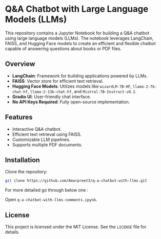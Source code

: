# Q&A Chatbot with Large Language Models (LLMs)

This repository contains a Jupyter Notebook for building a Q&A chatbot using large language models (LLMs). The notebook leverages LangChain, FAISS, and Hugging Face models to create an efficient and flexible chatbot capable of answering questions about books or PDF files.

## Overview

- **LangChain**: Framework for building applications powered by LLMs.
- **FAISS**: Vector store for efficient text retrieval.
- **Hugging Face Models**: Utilizes models like `wizardLM-7B-HF`, `llama-2-7b-chat-hf`, `llama-2-13b-chat-hf`, and `Mistral-7B-Instruct-v0.2`.
- **Gradio UI**: User-friendly chat interface.
- **No API Keys Required**: Fully open-source implementation.

## Features

- Interactive Q&A chatbot.
- Efficient text retrieval using FAISS.
- Customizable LLM pipelines.
- Supports multiple PDF documents.

## Installation

Clone the repository:

   ```sh
   git clone https://github.com/Amarpreet3/q-a-chatbot-with-llms.git
   ```

For more detailed go through below one : 

Open `q-a-chatbot-with-llms-comments.ipynb`.

## License

This project is licensed under the MIT License. See the `LICENSE` file for details.
